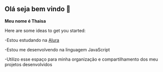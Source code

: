 ## Olá seja bem vindo 👋

**Meu nome é Thaisa** 

Here are some ideas to get you started:

-Estou estudando na [Alura](https://cursos.alura.com.br/course/repositorio-digital-compartilhar-seus-projetos/task/153495)

-Estou me desenvolvendo na linguagem JavaScript

-Utilizo esse espaço para minha organização e compartilhamento dos meu projetos desenvolvidos

